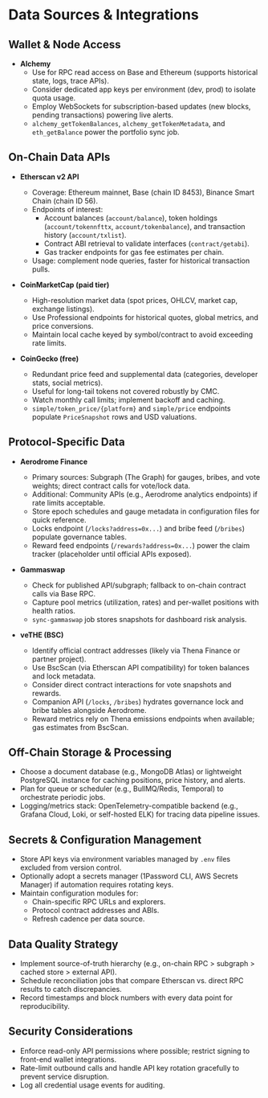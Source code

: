 # Data Sources & Integrations

## Wallet & Node Access
- **Alchemy**
  - Use for RPC read access on Base and Ethereum (supports historical state, logs, trace APIs).
  - Consider dedicated app keys per environment (dev, prod) to isolate quota usage.
  - Employ WebSockets for subscription-based updates (new blocks, pending transactions) powering live alerts.
  - `alchemy_getTokenBalances`, `alchemy_getTokenMetadata`, and `eth_getBalance` power the portfolio sync job.

## On-Chain Data APIs
- **Etherscan v2 API**
  - Coverage: Ethereum mainnet, Base (chain ID 8453), Binance Smart Chain (chain ID 56).
  - Endpoints of interest:
    - Account balances (`account/balance`), token holdings (`account/tokennfttx`, `account/tokenbalance`), and transaction history (`account/txlist`).
    - Contract ABI retrieval to validate interfaces (`contract/getabi`).
    - Gas tracker endpoints for gas fee estimates per chain.
  - Usage: complement node queries, faster for historical transaction pulls.

- **CoinMarketCap (paid tier)**
  - High-resolution market data (spot prices, OHLCV, market cap, exchange listings).
  - Use Professional endpoints for historical quotes, global metrics, and price conversions.
  - Maintain local cache keyed by symbol/contract to avoid exceeding rate limits.

- **CoinGecko (free)**
  - Redundant price feed and supplemental data (categories, developer stats, social metrics).
  - Useful for long-tail tokens not covered robustly by CMC.
  - Watch monthly call limits; implement backoff and caching.
  - `simple/token_price/{platform}` and `simple/price` endpoints populate `PriceSnapshot` rows and USD valuations.

## Protocol-Specific Data
- **Aerodrome Finance**
  - Primary sources: Subgraph (The Graph) for gauges, bribes, and vote weights; direct contract calls for vote/lock data.
  - Additional: Community APIs (e.g., Aerodrome analytics endpoints) if rate limits acceptable.
  - Store epoch schedules and gauge metadata in configuration files for quick reference.
  - Locks endpoint (`/locks?address=0x...`) and bribe feed (`/bribes`) populate governance tables.
  - Reward feed endpoints (`/rewards?address=0x...`) power the claim tracker (placeholder until official APIs exposed).

- **Gammaswap**
  - Check for published API/subgraph; fallback to on-chain contract calls via Base RPC.
  - Capture pool metrics (utilization, rates) and per-wallet positions with health ratios.
  - `sync-gammaswap` job stores snapshots for dashboard risk analysis.

- **veTHE (BSC)**
  - Identify official contract addresses (likely via Thena Finance or partner project).
  - Use BscScan (via Etherscan API compatibility) for token balances and lock metadata.
  - Consider direct contract interactions for vote snapshots and rewards.
  - Companion API (`/locks`, `/bribes`) hydrates governance lock and bribe tables alongside Aerodrome.
  - Reward metrics rely on Thena emissions endpoints when available; gas estimates from BscScan.

## Off-Chain Storage & Processing
- Choose a document database (e.g., MongoDB Atlas) or lightweight PostgreSQL instance for caching positions, price history, and alerts.
- Plan for queue or scheduler (e.g., BullMQ/Redis, Temporal) to orchestrate periodic jobs.
- Logging/metrics stack: OpenTelemetry-compatible backend (e.g., Grafana Cloud, Loki, or self-hosted ELK) for tracing data pipeline issues.

## Secrets & Configuration Management
- Store API keys via environment variables managed by `.env` files excluded from version control.
- Optionally adopt a secrets manager (1Password CLI, AWS Secrets Manager) if automation requires rotating keys.
- Maintain configuration modules for:
  - Chain-specific RPC URLs and explorers.
  - Protocol contract addresses and ABIs.
  - Refresh cadence per data source.

## Data Quality Strategy
- Implement source-of-truth hierarchy (e.g., on-chain RPC > subgraph > cached store > external API).
- Schedule reconciliation jobs that compare Etherscan vs. direct RPC results to catch discrepancies.
- Record timestamps and block numbers with every data point for reproducibility.

## Security Considerations
- Enforce read-only API permissions where possible; restrict signing to front-end wallet integrations.
- Rate-limit outbound calls and handle API key rotation gracefully to prevent service disruption.
- Log all credential usage events for auditing.
